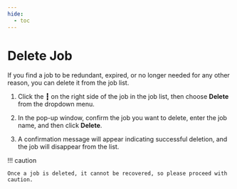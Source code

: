```yaml
---
hide:
  - toc
---
```


# Delete Job

If you find a job to be redundant, expired, or no longer needed for any other reason, you can delete it from the job list.

1. Click the **┇** on the right side of the job in the job list, then choose **Delete** from the dropdown menu.

    <!-- add image later -->

2. In the pop-up window, confirm the job you want to delete, enter the job name, and then click **Delete**.

    <!-- add image later -->

3. A confirmation message will appear indicating successful deletion, and the job will disappear from the list.

    <!-- add image later -->

!!! caution

    Once a job is deleted, it cannot be recovered, so please proceed with caution.
